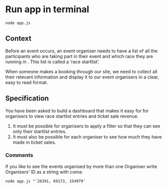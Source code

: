 # Run app in terminal

```
node app.js
```

## Context

Before an event occurs, an event organiser needs to have a list of all the participants who are taking part in their event and which race they are running in . This list is called a ‘race startlist’.

When someone makes a booking through our site, we need to collect all their relevant information and display it to our event organisers in a clear, easy to read format.

## Specification

You have been asked to build a dashboard that makes it easy for for organisers to view race startlist entries and ticket sale revenue.

1. It must be possible for organisers to apply a filter so that they can see only their startlist entries.
2. It must also be possible for each organiser to see how much they have made in ticket sales.

### Comments

If you like to see the events organised by more than one Organiser write Organisers' ID as a string with coma:
```
node app.js "'26391, 69173, 154979'
```
